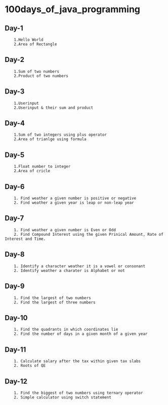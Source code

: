 # 100days_of_java_programming

## Day-1
        1.Hello World
        2.Area of Rectangle 

## Day-2
        1.Sum of two numbers
        2.Product of two numbers

## Day-3
        1.Userinput
        2.Userinput & their sum and product

## Day-4 
        1.Sum of two integers using plus operator
        2.Area of trianlge using formula

## Day-5
        1.Float number to integer
        2.Area of cricle
## Day-6 
        1. Find weather a given number is positive or negative
        2. Find weather a given year is leap or non-leap year
## Day-7
        1. Find weather a given number is Even or Odd
        2. Find Compound Interest using the given Prinical Amount, Rate of Interest and Time.
## Day-8
        1. Identify a character weather it is a vowel or consonant
        2. Identify weather a charater is Alphabet or not
## Day-9
        1. Find the largest of two numbers
        2. Find the largest of three numbers
## Day-10
        1. Find the quadrants in which coordinates lie
        2. Find the number of days in a given month of a given year
## Day-11
        1. Calculate salary after the tax within given tax slabs
        2. Roots of QE
## Day-12
        1. Find the biggest of two numbers using ternary operator
        2. Simple calculator using switch statement
